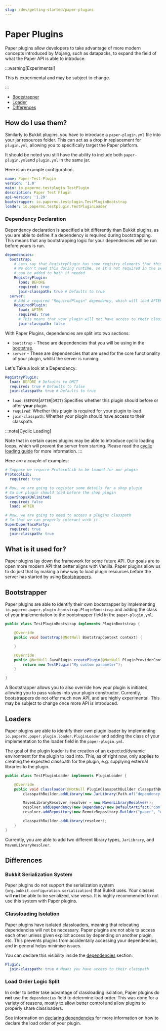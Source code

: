 ```yaml
---
slug: /dev/getting-started/paper-plugins
---
```


# Paper Plugins

Paper plugins allow developers to take advantage of more modern concepts introduced by Mojang, such as datapacks, to
expand the field of what the Paper API is able to introduce.

:::warning[Experimental]

This is experimental and may be subject to change.

:::

- [Bootstrapper](#bootstrapper)
- [Loader](#loaders)
- [Differences](#differences)

## How do I use them?
Similarly to Bukkit plugins, you have to introduce a ``paper-plugin.yml`` file into your jar resources folder.
This can act as a drop in replacement for ``plugin.yml``, allowing you to specifically target the Paper platform.

It should be noted you still have the ability to include both ``paper-plugin.yml``and ``plugin.yml`` in the same jar.

Here is an example configuration.
```yml
name: Paper-Test-Plugin
version: '1.0'
main: io.papermc.testplugin.TestPlugin
description: Paper Test Plugin
api-version: '1.20'
bootstrapper: io.papermc.testplugin.TestPluginBootstrap
loader: io.papermc.testplugin.TestPluginLoader
```

### Dependency Declaration

Dependency declaration is specified a bit differently than Bukkit plugins, as you are
able to define if a dependency is required during bootstrapping. This means that any bootstrapping
logic for your dependencies will be run before yours is run.

```yml
dependencies:
  bootstrap:
    # Lets say that RegistryPlugin has some registry elements that this plugin requires.
    # We don't need this during runtime, so it's not required in the server section. However
    # can be added to both if needed
    RegistryPlugin:
      load: BEFORE
      required: true
      join-classpath: true # Defaults to true
  server:
    # Add a required "RequiredPlugin" dependency, which will load AFTER your plugin.
    RequiredPlugin:
      load: AFTER
      required: true
      # This means that your plugin will not have access to their classpath
      join-classpath: false
```

With Paper Plugins, dependencies are split into two sections:
- `bootstrap` - These are dependencies that you will be using in the [bootstrap](#bootstrapper).
- `server` - These are dependencies that are used for the core functionality of your plugin, whilst the server is running.

Let's Take a look at a Dependency:
```yml
RegistryPlugin:
  load: BEFORE # Defaults to OMIT
  required: true # Defaults to false
  join-classpath: true # Defaults to true
```

- `load`: (`BEFORE`|`AFTER`|`OMIT`) Specifies whether this plugin should before or after **your** plugin.
- `required`: Whether this plugin is required for your plugin to load.
- `join-classpath`: Whether your plugin should have access to their classpath.

:::note[Cyclic Loading]

Note that in certain cases plugins may be able to introduce cyclic loading loops, which will prevent the server from starting.
Please read the [cyclic loading guide](docs/paper/admin/reference/paper-plugins.md#cyclic-plugin-loading) for more information.
:::

Here are a couple of examples:
```yml
# Suppose we require ProtocolLib to be loaded for our plugin
ProtocolLib:
  required: true

# Now, we are going to register some details for a shop plugin
# So our plugin should load before the shop plugin
SuperShopsXUnlimited:
  required: false
  load: AFTER

# Now, we are going to need to access a plugins classpath
# So that we can properly interact with it.
SuperDuperTacoParty:
  required: true
  join-classpath: true
```

## What is it used for?
Paper plugins lay down the framework for some future API.
Our goals are to open more modern API that better aligns with Vanilla.
Paper plugins allow us to do just that by making a new way to load plugin resources
before the server has started by using [Bootstrappers](#bootstrapper).

## Bootstrapper
Paper plugins are able to identify their own bootstrapper by implementing ``io.papermc.paper.plugin.bootstrap.PluginBootstrap`` and adding
the class of your implementation to the bootstrapper field in the ``paper-plugin.yml``.
```java
public class TestPluginBootstrap implements PluginBootstrap {

    @Override
    public void bootstrap(@NotNull BootstrapContext context) {

    }

    @Override
    public @NotNull JavaPlugin createPlugin(@NotNull PluginProviderContext context) {
        return new TestPlugin("My custom parameter");
    }

}
```
A Bootstrapper allows you to also override how your plugin is initiated, allowing you to pass values into your plugin constructor.
Currently, bootstrappers do not offer much new API, and are highly experimental. This may be subject to change once more API is introduced.

## Loaders
Paper plugins are able to identify their own plugin loader by implementing ``io.papermc.paper.plugin.loader.PluginLoader`` and adding
the class of your implementation to the loader field in the ``paper-plugin.yml``.

The goal of the plugin loader is the creation of an expected/dynamic environment for the plugin to load into.
This, as of right now, only applies to creating the expected classpath for the plugin, e.g. supplying external libraries to the plugin.
```java
public class TestPluginLoader implements PluginLoader {

    @Override
    public void classloader(@NotNull PluginClasspathBuilder classpathBuilder) {
        classpathBuilder.addLibrary(new JarLibrary(Path.of("dependency.jar")));

        MavenLibraryResolver resolver = new MavenLibraryResolver();
        resolver.addDependency(new Dependency(new DefaultArtifact("com.example:example:version"), null));
        resolver.addRepository(new RemoteRepository.Builder("paper", "default", "https://repo.papermc.io/repository/maven-public/").build());

        classpathBuilder.addLibrary(resolver);
    }
}

```
Currently, you are able to add two different library types, ``JarLibrary``, and ``MavenLibraryResolver``.


## Differences

### Bukkit Serialization System
Paper plugins do not support the serialization system (``org.bukkit.configuration.serialization``) that Bukkit uses. Your classes will **not** be able to be
serialized, vise versa. It is highly recommended to not use this system with Paper plugins.

### Classloading Isolation
Paper plugins have isolated classloaders, meaning that relocating dependencies will not be necessary.
Paper plugins are not able to access each other unless given explicit access by depending on another plugin, etc.
This prevents plugins from accidentally accessing your dependencies, and in general helps minimise issues.

You can declare this visibility inside the [dependencies](#dependency-declaration) section:
```yml
Plugin:
  join-classpath: true # Means you have access to their classpath
```

### Load Order Logic Split
In order to better take advantage of classloading isolation, Paper plugins do **not** use the ``dependencies`` field to determine load order.
This was done for a variety of reasons, mostly to allow better control and allow plugins to properly share classloaders.

See information on [declaring dependencies](#dependency-declaration) for more information on how to declare the load order of your plugin.
